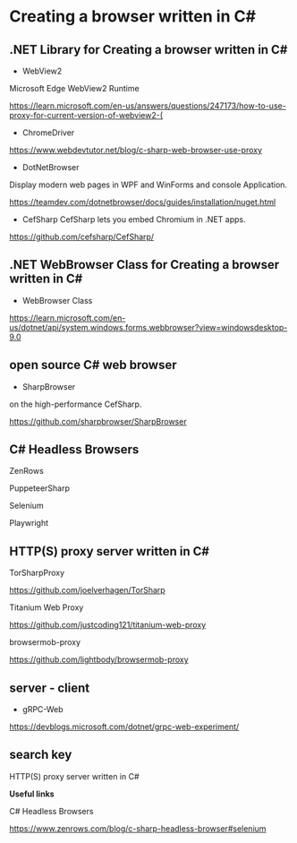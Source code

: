# Creating a browser written in C#

## .NET Library for Creating a browser  written in C#

- WebView2

Microsoft Edge WebView2 Runtime

https://learn.microsoft.com/en-us/answers/questions/247173/how-to-use-proxy-for-current-version-of-webview2-(

- ChromeDriver

https://www.webdevtutor.net/blog/c-sharp-web-browser-use-proxy

- DotNetBrowser

Display modern web pages in WPF and WinForms and console Application.

https://teamdev.com/dotnetbrowser/docs/guides/installation/nuget.html

- CefSharp
CefSharp lets you embed Chromium in .NET apps.

https://github.com/cefsharp/CefSharp/

## .NET WebBrowser Class for Creating a browser  written in C#

- WebBrowser Class

https://learn.microsoft.com/en-us/dotnet/api/system.windows.forms.webbrowser?view=windowsdesktop-9.0


## open source C# web browser

- SharpBrowser

on the high-performance CefSharp.

https://github.com/sharpbrowser/SharpBrowser





## C# Headless Browsers

ZenRows

PuppeteerSharp

Selenium

Playwright


## HTTP(S) proxy server written in C#

TorSharpProxy

https://github.com/joelverhagen/TorSharp

Titanium Web Proxy

https://github.com/justcoding121/titanium-web-proxy

browsermob-proxy

https://github.com/lightbody/browsermob-proxy

## server - client
- gRPC-Web

https://devblogs.microsoft.com/dotnet/grpc-web-experiment/


## search key

HTTP(S) proxy server written in C#

**Useful links**

C# Headless Browsers

https://www.zenrows.com/blog/c-sharp-headless-browser#selenium



